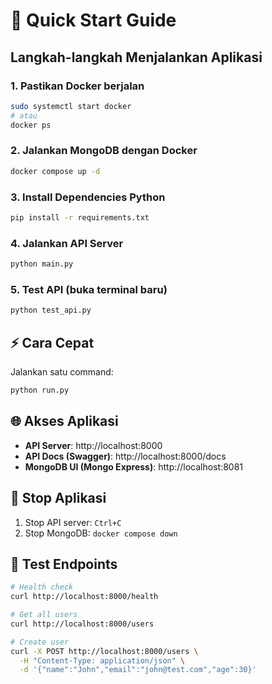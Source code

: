 # 🚀 Quick Start Guide

## Langkah-langkah Menjalankan Aplikasi

### 1. Pastikan Docker berjalan
```bash
sudo systemctl start docker
# atau
docker ps
```

### 2. Jalankan MongoDB dengan Docker
```bash
docker compose up -d
```

### 3. Install Dependencies Python
```bash
pip install -r requirements.txt
```

### 4. Jalankan API Server
```bash
python main.py
```

### 5. Test API (buka terminal baru)
```bash
python test_api.py
```

## ⚡ Cara Cepat

Jalankan satu command:
```bash
python run.py
```

## 🌐 Akses Aplikasi

- **API Server**: http://localhost:8000
- **API Docs (Swagger)**: http://localhost:8000/docs
- **MongoDB UI (Mongo Express)**: http://localhost:8081

## 🛑 Stop Aplikasi

1. Stop API server: `Ctrl+C`
2. Stop MongoDB: `docker compose down`

## 🧪 Test Endpoints

```bash
# Health check
curl http://localhost:8000/health

# Get all users
curl http://localhost:8000/users

# Create user
curl -X POST http://localhost:8000/users \
  -H "Content-Type: application/json" \
  -d '{"name":"John","email":"john@test.com","age":30}'
```

